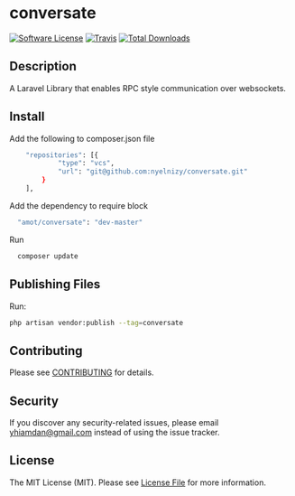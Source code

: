 # conversate

[![Software License](https://img.shields.io/badge/license-MIT-brightgreen.svg?style=flat-square)](LICENSE.md)
[![Travis](https://img.shields.io/travis/hardcorp/hydra-client.svg?style=flat-square)]()
[![Total Downloads](https://img.shields.io/packagist/dt/hardcorp/hydra-client.svg?style=flat-square)](https://packagist.org/packages/hardcorp/hydra-client)

## Description

A Laravel Library that enables RPC style communication over websockets.


## Install
Add the following to composer.json file
```bash
    "repositories": [{
            "type": "vcs",
            "url": "git@github.com:nyelnizy/conversate.git"
        }
    ],
```
Add the dependency to require block
```bash
  "amot/conversate": "dev-master"
```
Run
```bash
  composer update
```

## Publishing Files

Run:

```bash
php artisan vendor:publish --tag=conversate
```


## Contributing

Please see [CONTRIBUTING](CONTRIBUTING.md) for details.


## Security

If you discover any security-related issues, please email yhiamdan@gmail.com instead of using the issue tracker.


## License

The MIT License (MIT). Please see [License File](/LICENSE.md) for more information.